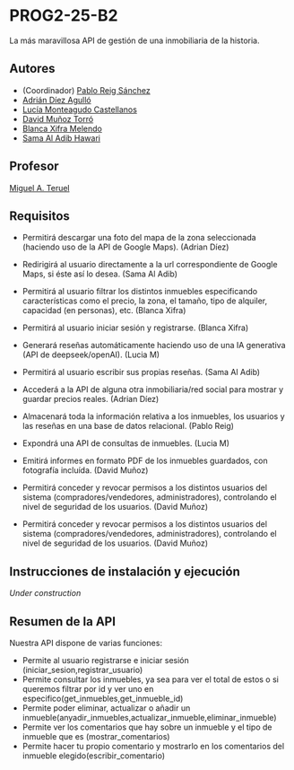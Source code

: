 # PROG2-25-B2
La más maravillosa API de gestión de una inmobiliaria de la historia.

## Autores
* (Coordinador) [Pablo Reig Sánchez](https://github.com/PobladoRestringido)
* [Adrián Díez Agulló](https://github.com/Adrian-Diez-Agullo)
* [Lucía Monteagudo Castellanos](https://github.com/Luciamcs)
* [David Muñoz Torró](https://github.com/oppangangnamsta)
* [Blanca Xifra Melendo](https://github.com/blancaxifra)
* [Sama Al Adib Hawari](https://github.com/Sama14b)

## Profesor
[Miguel A. Teruel](https://github.com/materuel-ua)

## Requisitos
[//]: # (Indicad aquí los requisitos de vuestra aplicación, así como el alumno responsable de cada uno de ellos)

* Permitirá descargar una foto del mapa de la zona seleccionada (haciendo uso de la API de Google Maps). (Adrian Díez) 

* Redirigirá al usuario directamente a la url correspondiente de Google Maps, si éste así lo desea. (Sama Al Adib) 

* Permitirá al usuario filtrar los distintos inmuebles especificando características como el precio, la zona, el tamaño, tipo de alquiler, capacidad (en personas), etc. (Blanca Xifra) 

* Permitirá al usuario iniciar sesión y registrarse. (Blanca Xifra) 

* Generará reseñas automáticamente haciendo uso de una IA generativa (API de deepseek/openAI). (Lucia M) 

* Permitirá al usuario escribir sus propias reseñas. (Sama Al Adib) 

* Accederá a la API de alguna otra inmobiliaria/red social para mostrar y guardar precios reales. (Adrian Díez) 

* Almacenará toda la información relativa a los inmuebles, los usuarios y las reseñas en una base de datos relacional. (Pablo Reig) 

* Expondrá una API de consultas de inmuebles. (Lucia M)   

* Emitirá informes en formato PDF de los inmuebles guardados, con fotografía incluída. (David Muñoz) 

* Permitirá conceder y revocar permisos a los distintos usuarios del sistema (compradores/vendedores, administradores), controlando el nivel de seguridad de los usuarios. (David Muñoz) 
* Permitirá conceder y revocar permisos a los distintos usuarios del sistema (compradores/vendedores, administradores), controlando el nivel de seguridad de los usuarios. (David Muñoz)

## Instrucciones de instalación y ejecución
[//]: # (Indicad aquí qué habría que hacer para ejecutar vuestra aplicación)
*Under construction*

## Resumen de la API
[//]: # (Cuando tengáis la API, añadiréis aquí la descripción de las diferentes llamadas.)
[//]: # (Para la evaluación por pares, indicaréis aquí las diferentes opciones de vuestro menú textual, especificando para qué sirve cada una de ellas)
Nuestra API dispone de varias funciones:
* Permite al usuario registrarse e iniciar sesión (iniciar_sesion,registrar_usuario)
* Permite consultar los inmuebles, ya sea para ver el total de estos o si queremos filtrar por id y ver uno en especifico(get_inmuebles,get_inmueble_id)
* Permite poder eliminar, actualizar o añadir un inmueble(anyadir_inmuebles,actualizar_inmueble,eliminar_inmueble)
* Permite ver los comentarios que hay sobre un inmueble y el tipo de inmueble que es (mostrar_comentarios)
* Permite hacer tu propio comentario y mostrarlo en los comentarios del inmueble elegido(escribir_comentario)
